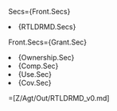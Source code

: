 Secs={Front.Secs}<li>{RTLDRMD.Secs}


Front.Secs={Grant.Sec}<li>{Ownership.Sec}<li>{Comp.Sec}<li>{Use.Sec}<li>{Cov.Sec}

=[Z/Agt/Out/RTLDRMD_v0.md]
